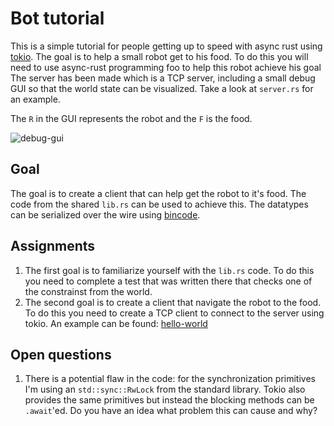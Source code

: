 # Bot tutorial

This is a simple tutorial for people getting up to speed with async rust using [tokio](https://tokio.rs/).
The goal is to help a small robot get to his food. To do this you will need to use async-rust programming foo to help this robot achieve his goal
The server has been made which is a TCP server, including a small debug GUI so that the world state can be visualized. Take a look at `server.rs` for an example.

The `R` in the GUI represents the robot and the `F` is the food.

![debug-gui](image/robot-gui.png)

## Goal

The goal is to create a client that can help get the robot to it's food. The code from the shared `lib.rs` can be used to achieve this. The datatypes can be serialized
over the wire using [bincode](https://github.com/bincode-org/bincode). 

## Assignments 

1. The first goal is to familiarize yourself with the `lib.rs` code. To do this you need to complete a test that was written there that checks one of the constrainst from the world.
2. The second goal is to create a client that navigate the robot to the food. To do this you need to create a TCP client to connect to the server using tokio. An example can be found: [hello-world](https://github.com/tokio-rs/tokio/blob/master/examples/hello_world.rs)


## Open questions

1. There is a potential flaw in the code: for the synchronization primitives I'm using an `std::sync::RwLock` from the standard library. Tokio also provides the same primitives
but instead the blocking methods can be `.await`'ed. Do you have an idea what problem this can cause and why?

